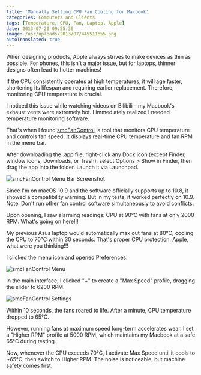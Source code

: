 ```yaml
---
title: 'Manually Setting CPU Fan Cooling for Macbook'
categories: Computers and Clients
tags: [Temperature, CPU, Fan, Laptop, Apple]
date: 2013-07-20 09:55:36
image: /usr/uploads/2013/07/445511655.png
autoTranslated: true
---
```



When designing products, Apple always strives to make devices as thin as possible. For phones, this isn't a major issue, but for laptops, thinner designs often lead to hotter machines!

If the CPU consistently operates at high temperatures, it will age faster, shortening its lifespan and requiring earlier replacement. Therefore, monitoring CPU temperature is crucial.

I noticed this issue while watching videos on Bilibili – my Macbook's exhaust vents were extremely hot. I immediately realized I needed temperature monitoring software.

That's when I found [smcFanControl](http://www.eidac.de/?p=243), a tool that monitors CPU temperature and controls fan speed. It displays real-time CPU temperature and fan RPM in the menu bar.

After downloading the .app file, right-click any Dock icon (except Finder, window icons, Downloads, or Trash), select Options > Show in Finder, then drag the app into the folder. Launch it via Launchpad.

![smcFanControl Menu Bar Screenshot](/usr/uploads/2013/07/445511655.png)

Since I'm on macOS 10.9 and the software officially supports up to 10.8, it showed a compatibility warning. But in my tests, it worked perfectly on 10.9. Note: Don't run other fan control software simultaneously to avoid conflicts.

Upon opening, I saw alarming readings: CPU at 90°C with fans at only 2000 RPM. What's going on here!!!

My previous Asus laptop would automatically max out fans at 80°C, cooling the CPU to 70°C within 30 seconds. That's proper CPU protection. Apple, what were you thinking!!!

I clicked the menu icon and opened Preferences.

![smcFanControl Menu](/usr/uploads/2013/07/1980939657.png)

In the main interface, I clicked "+" to create a "Max Speed" profile, dragging the slider to 6200 RPM.

![smcFanControl Settings](/usr/uploads/2013/07/1127560382.png)

Within 10 seconds, the fans roared to life. After a minute, CPU temperature dropped to 65°C.

However, running fans at maximum speed long-term accelerates wear. I set a "Higher RPM" profile at 5000 RPM, which maintains my Macbook at a safe 65°C during testing.

Now, whenever the CPU exceeds 70°C, I activate Max Speed until it cools to ~65°C, then switch to Higher RPM. The noise is noticeable, but machine safety comes first.
```
